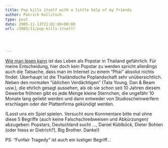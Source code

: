 ```yaml
---
title: Pop kills itself with a little help of my friends
author: Patrick Kollitsch
type: post
date: 2005-11-13T21:01:00+00:00
url: /2005/11/pop-kills-itself/




---
```

[Wie man lesen kann][1] ist das Leben als Popstar in Thailand gef&auml;hrlich. F&uuml;r meine Entscheidung, hier doch kein Popstar zu werden spricht allerdings auch die Tatsache, dass man im Internet zu einem &#8220;Phai&#8221; absolut nichts findet. &Uuml;berhaupt ist die Thail&auml;ndische Poplandschaft sehr un&uuml;bersichtlich. Neben den normalen &#8221;&uuml;blichen Verd&auml;chtigen&#8221; (Tata Young, Dan & Beam usw.), die ehrlich gesagt aussehen, als ob sie schon seit 10 Jahren diesem Gewerbe fr&ouml;hnen gibt es jede Menge kleine Sternchen, die ungef&auml;hr 10 Monate lang geliebt werden und dann entweder von Studioscheinwerfern erschlagen oder der Plattenfirma gek&uuml;ndigt werden. 

(Lasst uns ein Spiel spielen. Versucht eure Kommentare bitte mal ohne diese 5 Begriffe (auch keine Falschschreibweisen und Abk&uuml;rzungen) abzugeben: Popstars, Deutschland sucht &#8230;, Daniel K&uuml;blb&ouml;ck, Dieter Bohlen (oder hiess er Dietrich?), Big Brother. Danke!)

PS: &#8220;Funfair Tragedy&#8221; ist auch ein lustiger Begriff&#8230;

 [1]: http://www.nationmultimedia.com/2005/11/14/headlines/index.php?news=headlines_19145761.html